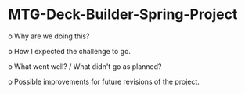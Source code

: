 # MTG-Deck-Builder-Spring-Project

o	Why are we doing this?

o	How I expected the challenge to go.

o	What went well? / What didn't go as planned?

o	Possible improvements for future revisions of the project.

<!DOCTYPE html>
<html>

<head>
	<title>Adding image to dropdown list</title>
	<style>
		.dropbtn {
			background-color: #4CAF50;
			color: white;
			padding: 16px;
			font-size: 16px;
			border: none;
			cursor: pointer;
		}

		.dropdown {
			position: relative;
			display: inline-block;
		}

		.dropdown-content {
			display: none;
			position: absolute;
			background-color: #f9f9f9;
			min-width: 160px;
			box-shadow: 0px 8px 16px
				0px rgba(0, 0, 0, 0.2);
			z-index: 1;
		}

		.dropdown-content a {
			color: black;
			padding: 12px 16px;
			text-decoration: none;
			display: block;
		}

		.dropdown-content a:hover {
			background-color: #f1f1f1
		}

		.dropdown:hover .dropdown-content {
			display: block;
		}

		.dropdown:hover .dropbtn {
			background-color: #3e8e41;
		}
	</style>
</head>

<body>
	<center>
		<h1 style="color: green">
			GeeksforGeeks
		</h1>
		
		<div class="dropdown">
			<button class="dropbtn">
				Country Flags
			</button>
			
			<div class="dropdown-content">
				<a href="#">
					<img src=
"https://media.geeksforgeeks.org/wp-content/uploads/20200630132503/iflag.jpg"
					width="20" height="15"> India</a>

				<a href="#">
					<img src=
"https://media.geeksforgeeks.org/wp-content/uploads/20200630132504/uflag.jpg"
					width="20" height="15"> USA</a>
				<a href="#">
					<img src=
"https://media.geeksforgeeks.org/wp-content/uploads/20200630132502/eflag.jpg"
					width="20" height="15"> England</a>
				<a href="#">
					<img src=
"https://media.geeksforgeeks.org/wp-content/uploads/20200630132500/bflag.jpg"
					width="20" height="15"> Brazil</a>
			</div>
		</div>
	</center>
</body>

</html>


## o Screenshots showing your postman requests and the output from the API.

###Create
![CreatePostman](https://github.com/LukeWebster89/MTG-Deck-Builder-Spring-Project/blob/dev/Documents/Screenshots/APIrequests/CreatePostman.jpg?raw=true) 
  
###Read All
![ReadAllPostman](https://user-images.githubusercontent.com/97948290/158586666-df41285f-bd5e-452c-94b0-4108ffb1d68f.jpg)

###Read By ID
![ReadByIdPostman](https://user-images.githubusercontent.com/97948290/158586703-3f0335e8-ea8d-45bd-b981-e3fe37f772dc.jpg)

###Update
![UpdatePostman](https://user-images.githubusercontent.com/97948290/158586752-03d045e8-9c61-4c07-a6a4-4c79a405eb8c.jpg)

###Delete
![DeletePostman](https://user-images.githubusercontent.com/97948290/158586788-23bd8907-7863-4512-8b83-5e7437ae45e8.jpg)


## o Screenshots of your database to prove that data is being persisted.

<details>
<summary>"Create"</summary>
![CreateMySQL](https://user-images.githubusercontent.com/97948290/158589191-628534b5-13fc-459b-a25a-0bb7788be085.jpg)

</details>

<details>
<summary>"Update"</summary>
![UpdateMySQL](https://user-images.githubusercontent.com/97948290/158589225-e171b01a-d6aa-415d-8a52-1210bf9e4987.jpg)

</details>

<details>
<summary>"Delete"</summary>
![DeleteMySQL](https://user-images.githubusercontent.com/97948290/158589257-b77f1f42-0cd7-4414-a052-7264371f3ff1.jpg)

</details>


## o	Screenshot of your test results, including coverage report.
<details>
<summary>"Overall Coverage"</summary>
![AllTestsCoverage](https://user-images.githubusercontent.com/97948290/158589320-0515b6b0-9f32-4284-ad0c-93d15dd3e5c2.jpg)

</details>

<details>
<summary>"Entity Test"</summary>
![EntityTest](https://user-images.githubusercontent.com/97948290/158589347-543e259c-0779-43d8-8a85-7a2cb7f91517.jpg)

</details>

<details>
<summary>"Controller Test"</summary>
![ControllerTest](https://user-images.githubusercontent.com/97948290/158589379-cfa92595-d3c1-43c8-ad5b-7f424324f78c.jpg)

</details>

<details>
<summary>"Service Test"</summary>
![ServiceUnitTest](https://user-images.githubusercontent.com/97948290/158589403-21a873e5-37cb-4c03-bea2-815e69b4600e.jpg)

</details>

## o	Link to Jira Board - You must add Jordan as collaborators also.


